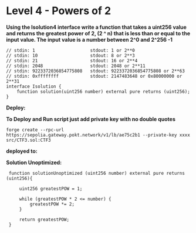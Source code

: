 # Level 4 - Powers of 2

**Using the Isolution4 interface write a function that takes a uint256 value and returns the greatest power of 2, (2 ^ n) that is less than or equal to the input value. The input value is a number between 2^0 and 2^256 -1**

```
// stdin: 1                     stdout: 1 or 2**0
// stdin: 10                    stdout: 8 or 2**3
// stdin: 21                    stdout: 16 or 2**4
// stdin: 2048                  stdout: 2048 or 2**11
// stdin: 9223372036854775808   stdout: 9223372036854775808 or 2**63
// stdin: 0xffffffff            stdout: 2147483648 or 0x80000000 or 2**31
interface Isolution {
    function solution(uint256 number) external pure returns (uint256);
}
```

**Deploy:**

**To Deploy and Run script just add private key with no double quotes**

    forge create --rpc-url https://sepolia.gateway.pokt.network/v1/lb/ae75c2b1 --private-key xxxx src/CTF3.sol:CTF3

**deployed to:**

**Solution Unoptimized:**

     function solutionUnoptimized (uint256 number) external pure returns (uint256){

         uint256 greatestPOW = 1;

         while (greatestPOW * 2 <= number) {
             greatestPOW *= 2;
         }

         return greatestPOW;
     }
